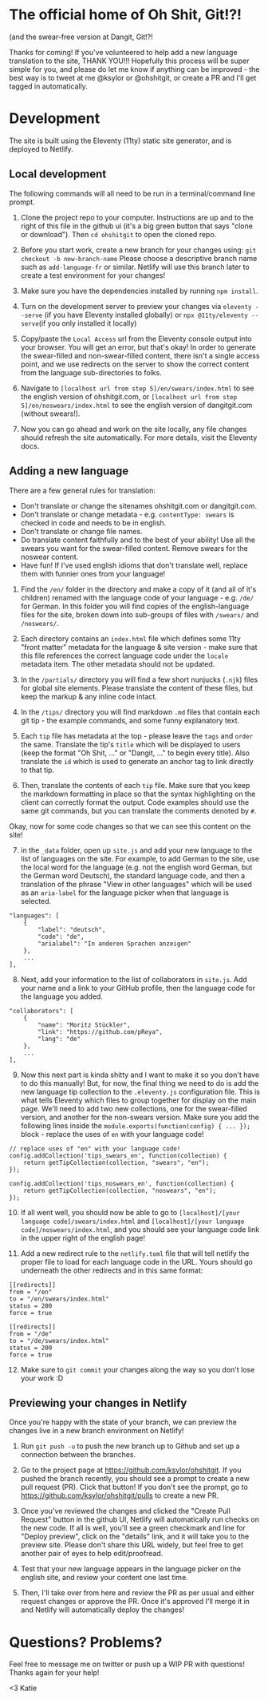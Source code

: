 # The official home of Oh Shit, Git!?!
(and the swear-free version at Dangit, Git!?!

Thanks for coming! If you've volunteered to help add a new language translation to the site, THANK YOU!!! Hopefully this process will be super simple for you, and please do let me know if anything can be improved - the best way is to tweet at me @ksylor or @ohshitgit, or create a PR and I'll get tagged in automatically.

# Development
The site is built using the Eleventy (11ty) static site generator, and is deployed to Netlify.

## Local development
The following commands will all need to be run in a terminal/command line prompt.

1. Clone the project repo to your computer. Instructions are up and to the right of this file in the github ui (it's a big green button that says "clone or download"). Then `cd ohshitgit` to open the cloned repo.

2. Before you start work, create a new branch for your changes using:
`git checkout -b new-branch-name` Please choose a descriptive branch name such as `add-language-fr` or similar. Netlify will use this branch later to create a test environment for your changes!

3. Make sure you have the dependencies installed by running `npm install`.

4. Turn on the development server to preview your changes via
`eleventy --serve` (if you have Eleventy installed globally) or `npx @11ty/eleventy --serve`(if you only installed it locally)

5. Copy/paste the `Local Access` url from the Eleventy console output into your browser. You will get an error, but that's okay! In order to generate the swear-filled and non-swear-filled content, there isn't a single access point, and we use redirects on the server to show the correct content from the language sub-directories to folks.

6. Navigate to `[localhost url from step 5]/en/swears/index.html` to see the english version of ohshitgit.com, or `[localhost url from step 5]/en/noswears/index.html` to see the english version of dangitgit.com (without swears!).

7. Now you can go ahead and work on the site locally, any file changes should refresh the site automatically. For more details, visit the Eleventy docs.

## Adding a new language

There are a few general rules for translation:
- Don't translate or change the sitenames ohshitgit.com or dangitgit.com.
- Don't translate or change metadata - e.g. `contentType: swears` is checked in code and needs to be in english. 
- Don't translate or change file names.
- Do translate content faithfully and to the best of your ability! Use all the swears you want for the swear-filled content. Remove swears for the noswear content. 
- Have fun! If I've used english idioms that don't translate well, replace them with funnier ones from your language! 

1. Find the `/en/` folder in the directory and make a copy of it (and all of it's children) renamed with the language code of your language - e.g. `/de/` for German. In this folder you will find copies of the english-language files for the site, broken down into sub-groups of files with `/swears/` and `/noswears/`. 

2. Each directory contains an `index.html` file which defines some 11ty "front matter" metadata for the language & site version - make sure that this file references the correct language code under the `locale` metadata item. The other metadata should not be updated.

3. In the `/partials/` directory you will find a few short nunjucks (`.njk`) files for global site elements. Please translate the content of these files, but keep the markup & any inline code intact.

4. In the `/tips/` directory you will find markdown  `.md` files that contain each git tip - the example commands, and some funny explanatory text. 

5. Each `tip` file has metadata at the top - please leave the `tags` and `order` the same. Translate the tip's `title` which will be displayed to users (keep the format "Oh Shit, ..." or "Dangit, ..." to begin every title). Also translate the `id` which is used to generate an anchor tag to link directly to that tip. 

6. Then, translate the contents of each `tip` file. Make sure that you keep the markdown formatting in place so that the syntax highlighting on the client can correctly format the output. Code examples should use the same git commands, but you can translate the comments denoted by `#`. 

Okay, now for some code changes so that we can see this content on the site! 

7. in the `_data` folder, open up `site.js` and add your new language to the list of languages on the site. For example, to add German to the site, use the local word for the language (e.g. not the english word German, but the German word Deutsch), the standard language code, and then a translation of the phrase "View in other languages" which will be used as an `aria-label` for the language picker when that language is selected.

```
"languages": [
    {
        "label": "deutsch",
        "code": "de",
        "arialabel": "In anderen Sprachen anzeigen"
    },
    ...
],
```

8. Next, add your information to the list of collaborators in `site.js`. Add your name and a link to your GitHub profile, then the language code for the language you added.

```
"collaborators": [
    {
        "name": "Moritz Stückler",
        "link": "https://github.com/pReya",
        "lang": "de"
    },
    ...
],
```

9. Now this next part is kinda shitty and I want to make it so you don't have to do this manually! But, for now, the final thing we need to do is add the new language tip collection to the `.eleventy.js` configuration file. This is what tells Eleventy which files to group together for display on the main page. We'll need to add two new collections, one for the swear-filled version, and another for the non-swears version. Make sure you add the following lines inside the `module.exports(function(config) { ... });` block - replace the uses of `en` with your language code!

```
// replace uses of "en" with your language code!
config.addCollection('tips_swears_en', function(collection) {
    return getTipCollection(collection, "swears", "en");
});

config.addCollection('tips_noswears_en', function(collection) {
    return getTipCollection(collection, "noswears", "en");
});
```

10. If all went well, you should now be able to go to `[localhost]/[your language code]/swears/index.html` and `[localhost]/[your language code]/noswears/index.html`, and you should see your language code link in the upper right of the english page! 

11. Add a new redirect rule to the `netlify.toml` file that will tell netlify the proper file to load for each language code in the URL. Yours should go underneath the other redirects and in this same format:

```
[[redirects]]
from = "/en"
to = "/en/swears/index.html"
status = 200
force = true

[[redirects]]
from = "/de"
to = "/de/swears/index.html"
status = 200
force = true
```

12. Make sure to `git commit` your changes along the way so you don't lose your work :D


## Previewing your changes in Netlify

Once you're happy with the state of your branch, we can preview the changes live in a new branch environment on Netlify!

1. Run `git push -u` to push the new branch up to Github and set up a connection between the branches.

2. Go to the project page at https://github.com/ksylor/ohshitgit. If you pushed the branch recently, you should see a prompt to create a new pull request (PR). Click that button! If you don't see the prompt, go to https://github.com/ksylor/ohshitgit/pulls to create a new PR.

3. Once you've reviewed the changes and clicked the "Create Pull Request" button in the github UI, Netlify will automatically run checks on the new code. If all is well, you'll see a green checkmark and line for "Deploy preview", click on the "details" link, and it will take you to the preview site. Please don't share this URL widely, but feel free to get another pair of eyes to help edit/proofread.

4. Test that your new language appears in the language picker on the english site, and review your content one last time. 

5. Then, I'll take over from here and review the PR as per usual and either request changes or approve the PR. Once it's approved I'll merge it in and Netlify will automatically deploy the changes! 

# Questions? Problems? 

Feel free to message me on twitter or push up a WIP PR with questions! Thanks again for your help!

<3 Katie
